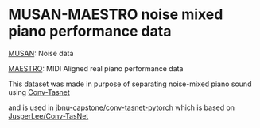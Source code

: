 # MUSAN-MAESTRO noise mixed piano performance data

[MUSAN](https://www.openslr.org/17/): Noise data

[MAESTRO](https://magenta.tensorflow.org/datasets/maestro): MIDI Aligned real piano performance data

This dataset was made in purpose of separating noise-mixed piano sound using [Conv-Tasnet](https://arxiv.org/abs/1809.07454)

and is used in [jbnu-capstone/conv-tasnet-pytorch](https://github.com/jbnu-capstone/conv-tasnet-pytorch) which is based on [JusperLee/Conv-TasNet](https://github.com/JusperLee/Conv-TasNet)


